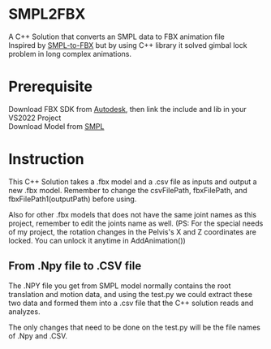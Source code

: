 # SMPL2FBX
A C++ Solution that converts an SMPL data to FBX animation file  
Inspired by [SMPL-to-FBX](https://github.com/softcat477/SMPL-to-FBX) but by using C++ library it solved gimbal lock problem in long complex animations.

# Prerequisite
Download FBX SDK from [Autodesk](https://www.autodesk.com/developer-network/platform-technologies/fbx-sdk-2020-3-4), then link the include and lib in your VS2022 Project  
Download Model from [SMPL](https://smpl.is.tue.mpg.de/index.html)

# Instruction
This C++ Solution takes a .fbx model and a .csv file as inputs and output a new .fbx model. Remember to change the csvFilePath, fbxFilePath, and fbxFilePath1(outputPath) before using.  

Also for other .fbx models that does not have the same joint names as this project, remember to edit the joints name as well.
(PS: For the special needs of my project, the rotation changes in the Pelvis's X and Z coordinates are locked. You can unlock it anytime in AddAnimation())

## From .Npy file to .CSV file
The .NPY file you get from SMPL model normally contains the root translation and motion data, and using the test.py we could extract these two data and formed them into a .csv file that the C++ solution reads and analyzes.  
  
The only changes that need to be done on the test.py will be the file names of .Npy and .CSV.



